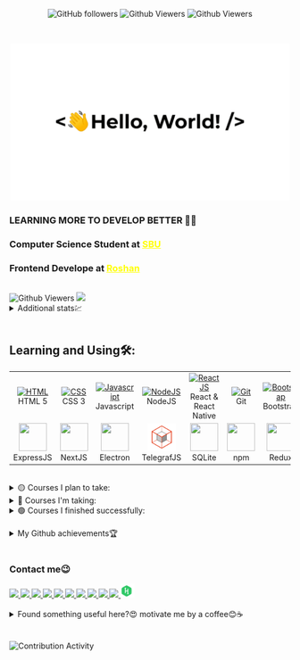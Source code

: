 <p align="center">
<img alt="GitHub followers" width="90" src="https://img.shields.io/github/followers/muhammad-karbalaee?style=rounded&color=red">
<img alt="Github Viewers" width="130" src="https://komarev.com/ghpvc/?username=muhammadksht&style=rounded&color=green">
<img alt="Github Viewers" width="170" src="https://wakatime.com/badge/user/2fc4b18b-ec8f-46e8-be9b-2b05a111037b.svg">
</p>
<br>
<p align="center"><img src="greetings.gif" width="500"></p>


### LEARNING MORE TO DEVELOP BETTER 💪🤜

### Computer Science Student at <a href="https://sbu.ac.ir" style="color: yellow;">SBU</a>
### Frontend Develope at <a href="https://www.roshan-ai.ir" style="color: yellow;">Roshan</a>
<br>

<img alt="Github Viewers" width="500" src="https://github-readme-stats.vercel.app/api?username=muhammad-karbalaee&include_all_commits=true&count_private=true&show_icons=true&include_all_commits=true&theme=yeblu">
<img width="500 alt="my streak" src="https://github-readme-streak-stats.herokuapp.com/?user=muhammad-karbalaee&theme=yeblu"/>

<br>

<details>
 <summary>Additional stats💹</summary>
<img alt="Github Viewers" width="400" src="https://github-readme-stats.vercel.app/api/wakatime?username=muhammadksht">
<img src="https://wakatime.com/share/@muhammadksht/0cc9083b-dab7-4b4a-aef6-6c51ef418917.svg" width="400">
<img src="https://wakatime.com/share/@muhammadksht/550d7d10-925f-4948-b439-365f75afde45.svg" width="400">
<img alt="Github Viewers" width="400" src="https://github-readme-stats.vercel.app/api/top-langs/?username=muhammad-karbalaee&layout=compact&langs_count=10&theme=buefy">
<img src="https://wakatime.com/share/@muhammadksht/d413058f-8ab8-4933-8023-5b7fb2d5c381.svg" width="400">
<img src="https://wakatime.com/share/@muhammadksht/51434af0-7469-4a5f-bab7-f0c8241cad22.svg" width="400">
</details>

<br>

## Learning and Using🛠:
<table>
  <tr>
    <td align="center" width="100">
      <a href="#">
        <img src="https://upload.wikimedia.org/wikipedia/commons/6/61/HTML5_logo_and_wordmark.svg" width="50" height="50" alt="HTML" />
      </a>
      <br>HTML 5
    </td>
    <td align="center" width="100">
      <a href="#">
        <img src="https://upload.wikimedia.org/wikipedia/commons/d/d5/CSS3_logo_and_wordmark.svg" width="50" height="50" alt="CSS" />
      </a>
      <br>CSS 3
    </td>
    <td align="center" width="100">
      <a href="#">
        <img src="https://upload.wikimedia.org/wikipedia/commons/9/99/Unofficial_JavaScript_logo_2.svg" width="50" height="50" alt="Javascript" />
      </a>
      <br>Javascript
    </td>
    <td align="center" width="100">
      <a href="#">
        <img src="https://www.vectorlogo.zone/logos/nodejs/nodejs-icon.svg" width="50" height="50" alt="NodeJS" />
      </a>
      <br>NodeJS
    </td>
    <td align="center" width="100">
      <a href="#">
        <img src="https://www.vectorlogo.zone/logos/reactjs/reactjs-icon.svg" width="75" height="75" alt="ReactJS" />
      </a>
      <br>React & React Native
    </td>
    <td align="center" width="100">
      <a href="#">
        <img src="https://www.vectorlogo.zone/logos/git-scm/git-scm-icon.svg" width="50" height="50" alt="Git" />
      </a>
      <br>Git
    </td>
    <td align="center" width="100">
      <a href="#" >
        <img src="https://www.vectorlogo.zone/logos/getbootstrap/getbootstrap-icon.svg" width="50" height="50" alt="Bootstrap" />
      </a>
      <br>Bootstrap
    </td>
    <td align="center" width="100">
      <a href="#">
        <img src="https://www.vectorlogo.zone/logos/typescriptlang/typescriptlang-icon.svg" width="45" height="45" alt="Postman" />
      </a>
      <br>TypeScript
    </td>
    <td align="center" width="100">
      <a href="#">
        <img src="https://www.vectorlogo.zone/logos/mongodb/mongodb-icon.svg" width="50" height="50" alt="MongoDB" />
      </a>
      <br>MongoDB
    </td>
  </tr>
  <tr>
    <td align="center" width="100"> 
      <a href="#" >
        <img src="https://www.vectorlogo.zone/logos/expressjs/expressjs-icon.svg" width="50" height="50" alt="" />
      </a>
      <br>ExpressJS
    </td>
    <td align="center" width="100">
      <a href="#" >
        <img src="https://upload.wikimedia.org/wikipedia/commons/8/8e/Nextjs-logo.svg" width="50" height="50" alt="" />
      </a>
      <br>NextJS
    </td>
    <td align="center"  width="100">
      <a href="#">
        <img src="https://www.vectorlogo.zone/logos/electronjs/electronjs-icon.svg" width="50" height="50" alt="" />
      </a>
      <br>Electron
    </td>
    <td align="center"  width="100">
      <a href="#">
        <img src="https://github.com/telegraf/telegraf/blob/v4/docs/assets/logo.svg" width="50" height="50" alt="" />
      </a>
      <br>TelegrafJS
    </td>
    <td align="center" width="100">
      <a href="#">
        <img src="https://www.vectorlogo.zone/logos/sqlite/sqlite-icon.svg" width="50" height="50" alt="" />
      </a>
      <br>SQLite
    </td>
    <td align="center"  width="100">
      <a href="#">
        <img src="https://www.vectorlogo.zone/logos/npmjs/npmjs-icon.svg" width="50" height="50" alt="" />
      </a>
      <br>npm
    </td>
    <td align="center" width="100">
      <a href="#" >
        <img src="https://cdn.worldvectorlogo.com/logos/redux.svg" width="50" height="50" alt="" />
      </a>
      <br>Redux
    </td>
    <td align="center" width="100">
      <a href="#" >
        <img src="https://www.vectorlogo.zone/logos/java/java-icon.svg" width="50" height="50" alt="" />
      </a>
      <br>Java
    </td>
    <td align="center" width="100">
      <a href="#" >
        <img src="https://www.vectorlogo.zone/logos/sass-lang/sass-lang-icon.svg" width="50" height="50" alt="" />
      </a>
      <br>Sass
    </td>
  </tr>
</table>                                                                                                     

<br>

<details>
  <summary>🟡 Courses I plan to take:</summary>
    <br>
    <a href="https://youtube.com/playlist?list=PL8p2I9GklV46NFHdQMFBjXvxwVqtJpa2N"><img src="https://www.vectorlogo.zone/logos/reactjs/reactjs-icon.svg" width="15" height="15" alt="ReactJS" /> Youtube course on building PWA apps with React</a><br> 
   <img src="https://upload.wikimedia.org/wikipedia/commons/d/d5/CSS3_logo_and_wordmark.svg" width="15" height="15" alt="CSS" /> Net Ninja's CSS animations course <br>
   <img src="https://upload.wikimedia.org/wikipedia/commons/9/99/Unofficial_JavaScript_logo_2.svg" width="15" height="15" alt="Javascript" /> JavaScript Developer Udemy course <br> 
   <img src="https://www.vectorlogo.zone/logos/expressjs/expressjs-icon.svg" width="15" height="15" alt="" /> Freecode camp Express and Node course <br> 
   <img src="https://www.vectorlogo.zone/logos/reactjs/reactjs-icon.svg" width="15" height="15" alt="ReactJS" /> Udemy React course<br>
   <img src="https://www.vectorlogo.zone/logos/getbootstrap/getbootstrap-icon.svg" width="15" height="15" alt="Bootstrap" /> Net Ninjas' Bootstrap course <br>
   <img src="https://www.vectorlogo.zone/logos/typescriptlang/typescriptlang-icon.svg" width="15" height="15" alt="Postman" /> Academiad Typescript course <br>
   <img src="https://www.vectorlogo.zone/logos/mongodb/mongodb-icon.svg" width="15" height="15" alt="MongoDB" /> Net Ninjas' MongoDB course <br>
   <img src="https://www.vectorlogo.zone/logos/electronjs/electronjs-icon.svg" width="15" height="15" alt="" /> A youtube full course <br>
   <img src="https://github.com/telegraf/telegraf/blob/v4/docs/assets/logo.svg" width="15" height="15" alt="" /> Udemy full Telegraf.js course <br>
   <img src="https://www.vectorlogo.zone/logos/sass-lang/sass-lang-icon.svg" width="15" height="15" alt="" /> Freecodecamp Sass course <br>
   <img src="https://www.vectorlogo.zone/logos/getpostman/getpostman-icon.svg" width="15" height="15" alt="" /> Postman youtube course <br>
</details>


<details>
  <summary>🔵 Courses I'm taking:</summary>
     <br>
    <img src="mit-ocw.png" width="15" alt=""> MIT OCW Data structures and algorithms course <br>        
    <img src="https://www.vectorlogo.zone/logos/reactjs/reactjs-icon.svg" width="15" height="15" alt="ReactJS" /> Academiad React Native course<br>                                                                                          
   <img src="sbu-logo.svg" width="15" alt=""> Data structures and algorithms course <br>
   <img src="sbu-logo.svg" width="15" alt=""> English for computer science course <br>
   <img src="sbu-logo.svg" width="15" alt=""> Introduction to linear algebra <br>
   <img src="sbu-logo.svg" width="15" alt=""> Introduction to statistics and probabilities <br>
</details>


<details>
  <summary>🟢 Courses I finished successfully:</summary>
       <br>                                     
   <img src="sbu-logo.svg" width="15" alt=""> Introduction to programming <br>
   <img src="sbu-logo.svg" width="15" alt=""> Single-variable calculus <br>
   <img src="sbu-logo.svg" width="15" alt=""> Multi-variable calculus <br>
   <img src="sbu-logo.svg" width="15" alt=""> Advanced programming <br>
   <img src="sbu-logo.svg" width="15" alt=""> Discrete mathematics <br>
   <img src="sbu-logo.svg" width="15" alt=""> Maple for single-variable calculus <br>
   <img src="sbu-logo.svg" width="15" alt=""> Introduction to the set theory and logics <br>
   <img src="https://www.vectorlogo.zone/logos/git-scm/git-scm-icon.svg" width="15" height="15" alt="Git" /> Quera Git course <br>
</details>

<br>  

<details>
  <summary>My Github achievements🏆</summary>
  <img src="https://github-profile-trophy.vercel.app/?username=muhammad-karbalaee" alt="" width="700"/>
</details>   

<br>


### Contact me😉
<a href="https://gitlab.com/muhammadksht">
    <img src="https://www.vectorlogo.zone/logos/gitlab/gitlab-icon.svg" width="25">
</a>
<a href="https://www.youtube.com/channel/UCI1BKsmNKbCVfxsxjL7SSRQ">
    <img src="https://www.vectorlogo.zone/logos/youtube/youtube-tile.svg" width="25">
</a>
<a href="https://www.linkedin.com/in/muhammad-karbalae?lipi=urn%3Ali%3Apage%3Ad_flagship3_profile_view_base_contact_details%3B19Xhz8Q8QmOyP6k87j%2BeUg%3D%3D">
    <img src="https://www.vectorlogo.zone/logos/linkedin/linkedin-tile.svg" width="25">
</a>
<a href="https://twitter.com/Muhammad_ksht">
     <img src="https://www.vectorlogo.zone/logos/twitter/twitter-tile.svg" width="25">
</a>
<a href="https://www.instagram.com/muhammad.ksht">
     <img src="https://www.vectorlogo.zone/logos/instagram/instagram-tile.svg" width="25">
</a>
<a href="https://www.facebook.com/muhammad.karbalaeeshabani">
     <img src="https://www.vectorlogo.zone/logos/facebook/facebook-official.svg" width="25">
</a>
<a href="http://t.me/muhammadksht">
    <img src="https://www.vectorlogo.zone/logos/telegram/telegram-tile.svg" width="25">
</a>
<a href="mailto:muhammad.ksht@gmail.com">
    <img src="https://www.vectorlogo.zone/logos/gmail/gmail-icon.svg" width="25">
</a>
<a href="https://wa.me/989373899988">
   <img src="https://www.vectorlogo.zone/logos/whatsapp/whatsapp-icon.svg" width="25">
</a>
<a href="https://stackoverflow.com/users/14618677/muhammad-karbalaee-shabani">
    <img src="https://www.vectorlogo.zone/logos/stackoverflow/stackoverflow-icon.svg" width="25">
</a>
<a href="https://www.hackerrank.com/muhammad_ksht">
    <img src="hackerrank.svg" width="25">
</a>

<br>
<br>

<details>
  <summary>Found something useful here?😍 motivate me by a coffee😊☕</summary>
  <a href="https://coffeebede.ir/buycoffee/muhammadksht"><img width="150" class="img-fluid" src="https://coffeebede.ir/DashboardTemplateV2/app-assets/images/banner/default-yellow.svg" /></a>
</details>    

<br>
<br>
                                                                                                        
<img alt="Contribution Activity" src="https://activity-graph.herokuapp.com/graph?username=muhammad-karbalaee&bg_color=001732&color=ffffff&line=e8fc30&point=ff084e" width="1000"/>

<br>
                                              

